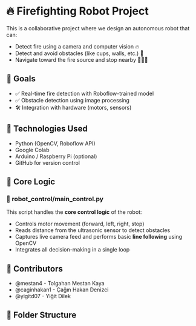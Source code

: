 # 🔥 Firefighting Robot Project

This is a collaborative project where we design an autonomous robot that can:
- Detect fire using a camera and computer vision 🔥
- Detect and avoid obstacles (like cups, walls, etc.) 🚧
- Navigate toward the fire source and stop nearby 🚶‍♂️💥

## 🎯 Goals

- ✅ Real-time fire detection with Roboflow-trained model
- ✅ Obstacle detection using image processing
- 🛠️ Integration with hardware (motors, sensors)

## 🧰 Technologies Used

- Python (OpenCV, Roboflow API)
- Google Colab
- Arduino / Raspberry Pi (optional)
- GitHub for version control

## 🧠 Core Logic

### 🔹 robot_control/main_control.py
This script handles the **core control logic** of the robot:

- Controls motor movement (forward, left, right, stop)
- Reads distance from the ultrasonic sensor to detect obstacles
- Captures live camera feed and performs basic **line following** using OpenCV
- Integrates all decision-making in a single loop

## 🤝 Contributors
- @mestan4 - Tolgahan Mestan Kaya 
- @caginhakan1 - Çağın Hakan Denizci
- @yigitd07 - Yiğit Dilek

## 📁 Folder Structure

